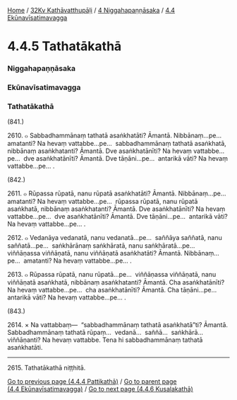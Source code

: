 
[Home](/) / [32Kv Kathāvatthupāḷi](/tipitaka/32Kv.md) / [4 Niggahapaṇṇāsaka](/tipitaka/32Kv/4.md) / [4.4 Ekūnavīsatimavagga](/tipitaka/32Kv/4/4.4.md)

# 4.4.5 Tathatākathā

### Niggahapaṇṇāsaka

### Ekūnavīsatimavagga

### Tathatākathā

(841.)

2610\. ๐ Sabbadhammānaṃ tathatā asaṅkhatāti? Āmantā. Nibbānaṃ…pe…  amatanti? Na hevaṃ vattabbe…pe…  sabbadhammānaṃ tathatā asaṅkhatā, nibbānaṃ asaṅkhatanti? Āmantā. Dve asaṅkhatānīti? Na hevaṃ vattabbe…pe…  dve asaṅkhatānīti? Āmantā. Dve tāṇāni…pe…  antarikā vāti? Na hevaṃ vattabbe…pe… .

(842.)

2611\. ๐ Rūpassa rūpatā, nanu rūpatā asaṅkhatāti? Āmantā. Nibbānaṃ…pe…  amatanti? Na hevaṃ vattabbe…pe…  rūpassa rūpatā, nanu rūpatā asaṅkhatā, nibbānaṃ asaṅkhatanti? Āmantā. Dve asaṅkhatānīti? Na hevaṃ vattabbe…pe…  dve asaṅkhatānīti? Āmantā. Dve tāṇāni…pe…  antarikā vāti? Na hevaṃ vattabbe…pe… .

2612\. ๐ Vedanāya vedanatā, nanu vedanatā…pe…  saññāya saññatā, nanu saññatā…pe…  saṅkhārānaṃ saṅkhāratā, nanu saṅkhāratā…pe…  viññāṇassa viññāṇatā, nanu viññāṇatā asaṅkhatāti? Āmantā. Nibbānaṃ…pe…  amatanti? Na hevaṃ vattabbe…pe… .

2613\. ๐ Rūpassa rūpatā, nanu rūpatā…pe…  viññāṇassa viññāṇatā, nanu viññāṇatā asaṅkhatā, nibbānaṃ asaṅkhatanti? Āmantā. Cha asaṅkhatānīti? Na hevaṃ vattabbe…pe…  cha asaṅkhatānīti? Āmantā. Cha tāṇāni…pe…  antarikā vāti? Na hevaṃ vattabbe…pe… .

(843.)

2614\. × Na vattabbaṃ—  “sabbadhammānaṃ tathatā asaṅkhatā”ti? Āmantā. Sabbadhammānaṃ tathatā rūpaṃ…  vedanā…  saññā…  saṅkhārā…  viññāṇanti? Na hevaṃ vattabbe. Tena hi sabbadhammānaṃ tathatā asaṅkhatāti.

---

2615\. Tathatākathā niṭṭhitā.



[Go to previous page (4.4.4 Pattikathā)](/tipitaka/32Kv/4/4.4/4.4.4.md) / [Go to parent page (4.4 Ekūnavīsatimavagga)](/tipitaka/32Kv/4/4.4.md) / [Go to next page (4.4.6 Kusalakathā)](/tipitaka/32Kv/4/4.4/4.4.6.md)


